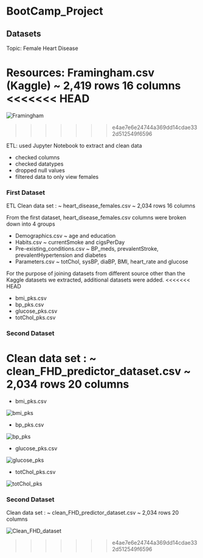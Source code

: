 # __BootCamp_Project__

## __Datasets__

Topic: 		Female Heart Disease

Resources:	Framingham.csv (Kaggle)		                    ~ 2,419 rows 16 columns
<<<<<<< HEAD
=======
![Framingham](https://user-images.githubusercontent.com/87670915/129682836-55eed5c2-4193-4567-93fa-e6b23dd4e668.png)

>>>>>>> e4ae7e6e24744a369dd14cdae332d512549f6596

ETL:        used Jupyter Notebook to extract and clean data
-   checked columns
-   checked datatypes
-   dropped null values
-   filtered data to only view females

### __First Dataset__ 
ETL Clean data set :    ~ heart_disease_females.csv       ~ 2,034 rows 16 columns

From the first dataset, heart_disease_females.csv columns were broken down into 4 groups
-   Demographics.csv                                      ~ age and education
-   Habits.csv                                            ~ currentSmoke and cigsPerDay
-   Pre-existing_conditions.csv                           ~ BP_meds, prevalentStroke, prevalentHypertension and diabetes
-   Parameters.csv                                        ~ totChol, sysBP, diaBP, BMI, heart_rate and glucose

For the purpose of joining datasets from different source other than the Kaggle datasets we extracted, additional datasets were added.
<<<<<<< HEAD
-   bmi_pks.csv
-   bp_pks.csv
-   glucose_pks.csv
-   totChol_pks.csv

### __Second Dataset__    
Clean data set :       ~ clean_FHD_predictor_dataset.csv  ~ 2,034 rows 20 columns
=======

-   bmi_pks.csv

![bmi_pks](https://user-images.githubusercontent.com/87670915/129682833-7fd5cf43-e014-454b-ac53-97dcd4283d28.png)

-   bp_pks.csv
  
![bp_pks](https://user-images.githubusercontent.com/87670915/129682835-449e5766-613c-4750-99d9-0da59164ab18.png)

-   glucose_pks.csv
   
![glucose_pks](https://user-images.githubusercontent.com/87670915/129682839-33e50c5d-ac1f-442a-9eb4-b41580999d0b.png)

-   totChol_pks.csv
  
![totChol_pks](https://user-images.githubusercontent.com/87670915/129682838-4970eb38-4e71-45fa-a1e7-1fe8071ccbde.png)

### __Second Dataset__    
Clean data set :       ~ clean_FHD_predictor_dataset.csv  ~ 2,034 rows 20 columns

![Clean_FHD_dataset](https://user-images.githubusercontent.com/87670915/129683504-6b9ba100-9684-4988-896f-41311438721e.png)



>>>>>>> e4ae7e6e24744a369dd14cdae332d512549f6596
